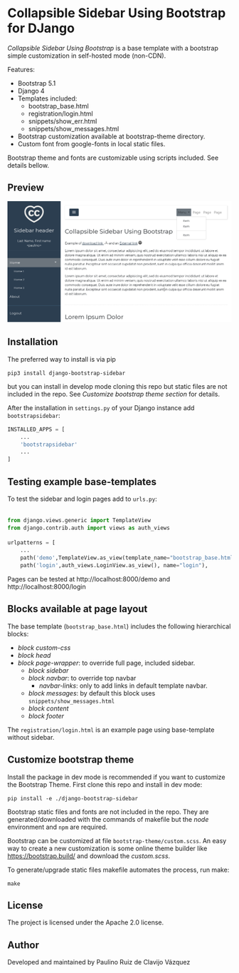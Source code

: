 # Collapsible Sidebar Using Bootstrap for DJango

*Collapsible Sidebar Using Bootstrap* is a base template with a bootstrap simple
customization in self-hosted mode (non-CDN).

Features:

- Bootstrap 5.1
- Django 4
- Templates included:
  - bootstrap_base.html
  - registration/login.html
  - snippets/show_err.html
  - snippets/show_messages.html  
- Bootstrap customization available at bootstrap-theme directory.
- Custom font from google-fonts in local static files.

Bootstrap theme and fonts are customizable using scripts included. See details
bellow.

## Preview

![Template preview](doc/capture.png)


## Installation

The preferred way to install is via pip

    pip3 install django-bootstrap-sidebar

but you can install in develop mode cloning this repo but static files are not
included in the repo. See *Customize bootstrap theme section* for details.

After the installation in `settings.py` of your Django instance 
add `bootstrapsidebar`:

```python
INSTALLED_APPS = [
    ...
    'bootstrapsidebar'
    ...
]
```

## Testing example base-templates

To test the sidebar and login pages add to `urls.py`:

```python

from django.views.generic import TemplateView
from django.contrib.auth import views as auth_views

urlpatterns = [
    ...
    path('demo',TemplateView.as_view(template_name="bootstrap_base.html"),name='demo'),
    path('login',auth_views.LoginView.as_view(), name="login"),
```

Pages can be tested at http://localhost:8000/demo and http://localhost:8000/login

## Blocks available at page layout

The base template (`bootstrap_base.html`) includes the following hierarchical
blocks:

- *block custom-css*
- *block head*
- *block page-wrapper*: to override full page, included sidebar.
  - *block sidebar*
  - *block navbar*: to override top navbar
    - *navbar-links*: only to add links in default template navbar.
  - *block messages*: by default this block uses `snippets/show_messages.html`
  - *block content*
  - *block footer*

The `registration/login.html` is an example page using base-template without
sidebar.

## Customize bootstrap theme

Install the package in dev mode is recommended if you want to customize the
Bootstrap Theme. First clone this repo and install in dev mode:

    pip install -e ./django-bootstrap-sidebar

Bootstrap static files and fonts are not included in the repo. They are
generated/downloaded with the commands of makefile but the *node* environment
and `npm` are required.

Bootstrap can be customized at file `bootstrap-theme/custom.scss`. An easy way
to create a new customization is some online theme builder
like <https://bootstrap.build/> and download the *custom.scss*.

To generate/upgrade static files makefile automates the process, run make:

    make

## License

The project is licensed under the Apache 2.0 license.

## Author

Developed and maintained by Paulino Ruiz de Clavijo Vázquez